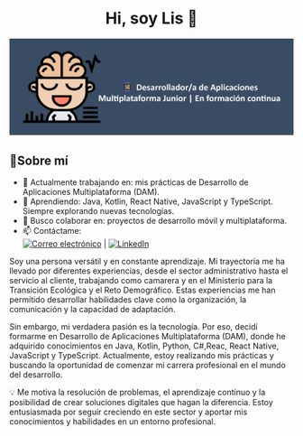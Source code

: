 <div align="center">
  <h1 align="center">Hi, soy Lis 👋</h1>
</div>  
  <img src="fondo_git2.png" alt="Fondo GitHub" width="1100" >

## 🌟Sobre mí

- 🔭 Actualmente trabajando en: mis prácticas de Desarrollo de Aplicaciones Multiplataforma (DAM).
- 🌱 Aprendiendo: Java, Kotlin, React Native, JavaScript y TypeScript. Siempre explorando nuevas tecnologías.
- 👯 Busco colaborar en: proyectos de desarrollo móvil y multiplataforma.
- 📫 Contáctame:  
[![Correo electrónico](https://img.shields.io/badge/Correo-Gmail-blue?logo=gmail&labelColor=%23D3D3D3&color=%23ADD8E6)](mailto:lis.torres.robalino@gmail.com)
 | 
[![LinkedIn](https://img.shields.io/badge/LINKEDIN-Lizeth_Torres-blue?labelColor=%23E6E6FA&color=%23ADD8E6&logo=linkedin&logoColor=white)]([https://www.linkedin.com/in/tu-nombre-de-usuario/](https://www.linkedin.com/feed/))






Soy una persona versátil y en constante aprendizaje. Mi trayectoria me ha llevado por diferentes experiencias, desde el sector administrativo hasta el servicio al cliente, trabajando como camarera y en el Ministerio para la Transición Ecológica y el Reto Demográfico. Estas experiencias me han permitido desarrollar habilidades clave como la organización, la comunicación y la capacidad de adaptación.

Sin embargo, mi verdadera pasión es la tecnología. Por eso, decidí formarme en Desarrollo de Aplicaciones Multiplataforma (DAM), donde he adquirido conocimientos en Java, Kotlin, Python, C#,Reac, React Native, JavaScript y TypeScript. Actualmente, estoy realizando mis prácticas y buscando la oportunidad de comenzar mi carrera profesional en el mundo del desarrollo.

💡 Me motiva la resolución de problemas, el aprendizaje continuo y la posibilidad de crear soluciones digitales que hagan la diferencia. Estoy entusiasmada por seguir creciendo en este sector y aportar mis conocimientos y habilidades en un entorno profesional.
